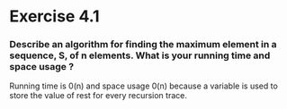# Exercise 4.1

### Describe an algorithm for finding the maximum element in a sequence, S, of n elements. What is your running time and space usage ?

Running time is 0(n) and space usage 0(n) because a variable is used to store the value of rest for every recursion trace.
